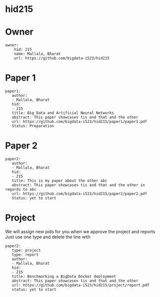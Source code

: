 # hid215


# Owner

```
owner:
    hid: 215
    name: Mallala, Bharat
    url: https://github.com/bigdata-i523/hid215
```

# Paper 1

```
paper1:
   author: 
   - Mallala, Bharat
   hid:
   - 215
   title: Big Data and Artificial Neural Networks
   abstract: This paper showcases tis and that and the other
   url: https://github.com/bigdata-i523/hid215/paper1/paper1.pdf
   Status: Preparation  
```
   
# Paper 2

```
paper2:
   author: 
   - Mallala, Bharat
   hid:
   - 215
   title: This is my paper about the other abc
   abstract: This paper showcases tis and that and the other in regards to abc
   url: https://github.com/bigdata-i523/hid215/paper2/paper2.pdf  
   Status: yet to start
```

# Project 

We will assign new pids for you when we approve the project and reports   
Just use one type and delete the line with 

```
paper2:
   type: project
   type: report
   author: 
   - Mallala, Bharat
   hid:
   - 215
   title: Benchmarking a BigData Docker deployment
   abstract: This paper showcases tis and that and the other 
   url: https://github.com/bigdata-i523/hid215/project/report.pdf
   status: yet to start
```
   
